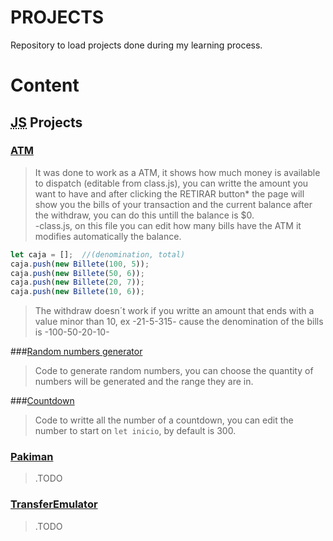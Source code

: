 # PROJECTS

Repository to load projects done during my learning process.

# Content
<h2>
<abbr title="Java Script">JS</abbr> Projects
</h2>

### [ATM](https://sebcastrom.github.io/PROJECTS/JS/ATM/)
>It was done to work as a ATM, it shows how much money is available to dispatch (editable from class.js), you can writte the amount you want to have and after clicking the RETIRAR button* the page will show you the bills of your transaction and the current balance after the withdraw, you can do this untill the balance is $0.
</br>-class.js, on this file you can edit how many bills have the ATM it modifies automatically the balance.
```javascript
let caja = [];  //(denomination, total)
caja.push(new Billete(100, 5));
caja.push(new Billete(50, 6));
caja.push(new Billete(20, 7));
caja.push(new Billete(10, 6));
````
>The withdraw doesn´t work if you writte an amount that ends with a value minor than 10, ex -21-5-315- cause the denomination of the bills is -100-50-20-10-

###[Random numbers generator](https://sebcastrom.github.io/PROJECTS/JS/randomNumbers/)
>Code to generate random numbers, you can choose the quantity of numbers will be generated and the range they are in.

###[Countdown](https://sebcastrom.github.io/PROJECTS/JS/countdown/)
>Code to writte all the number of a countdown, you can edit the number to start on `let inicio`, by default is 300.

### [Pakiman](https://sebcastrom.github.io/PROJECTS/JS/pakiman/)
>.TODO

### [TransferEmulator](https://sebcastrom.github.io/PROJECTS/JS/Transfer%20Emulator/)
>.TODO

